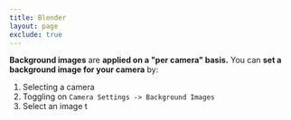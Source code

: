 ```yaml
---
title: Blender
layout: page
exclude: true
---
```


**Background images** are **applied on a "per camera" basis.** You can **set a background image for your camera** by:

 1. Selecting a camera
 2. Toggling on `Camera Settings -> Background Images`
 3. Select an image t

<!--stackedit_data:
eyJoaXN0b3J5IjpbMjcwNTEzMjZdfQ==
-->